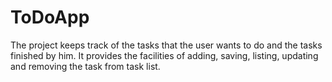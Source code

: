 # ToDoApp
The project keeps track of the tasks that the user wants to do and the tasks finished by him. It provides the facilities of adding, saving, listing, updating and removing the task from task list.
